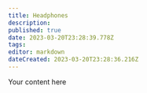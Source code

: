 ```yaml
---
title: Headphones
description: 
published: true
date: 2023-03-20T23:28:39.778Z
tags: 
editor: markdown
dateCreated: 2023-03-20T23:28:36.216Z
---
```


Your content here